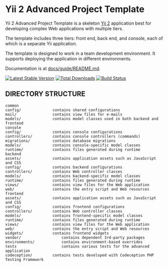 Yii 2 Advanced Project Template
===============================

Yii 2 Advanced Project Template is a skeleton [Yii 2](http://www.yiiframework.com/) application best for
developing complex Web applications with multiple tiers.

The template includes three tiers: front end, back end, and console, each of which
is a separate Yii application.

The template is designed to work in a team development environment. It supports
deploying the application in different environments.

Documentation is at [docs/guide/README.md](docs/guide/README.md).

[![Latest Stable Version](https://poser.pugx.org/yiisoft/yii2-app-advanced/v/stable.png)](https://packagist.org/packages/yiisoft/yii2-app-advanced)
[![Total Downloads](https://poser.pugx.org/yiisoft/yii2-app-advanced/downloads.png)](https://packagist.org/packages/yiisoft/yii2-app-advanced)
[![Build Status](https://travis-ci.org/yiisoft/yii2-app-advanced.svg?branch=master)](https://travis-ci.org/yiisoft/yii2-app-advanced)

DIRECTORY STRUCTURE
-------------------

```
common
config/              contains shared configurations
mail/                contains view files for e-mails
models/              contains model classes used in both backend and frontend
console
config/              contains console configurations
controllers/         contains console controllers (commands)
migrations/          contains database migrations
models/              contains console-specific model classes
runtime/             contains files generated during runtime
backend
assets/              contains application assets such as JavaScript and CSS
config/              contains backend configurations
controllers/         contains Web controller classes
models/              contains backend-specific model classes
runtime/             contains files generated during runtime
views/               contains view files for the Web application
web/                 contains the entry script and Web resources
frontend
assets/              contains application assets such as JavaScript and CSS
config/              contains frontend configurations
controllers/         contains Web controller classes
models/              contains frontend-specific model classes
runtime/             contains files generated during runtime
views/               contains view files for the Web application
web/                 contains the entry script and Web resources
widgets/             contains frontend widgets
vendor/                  contains dependent 3rd-party packages
environments/            contains environment-based overrides
tests                    contains various tests for the advanced application
codeception/         contains tests developed with Codeception PHP Testing Framework
```
